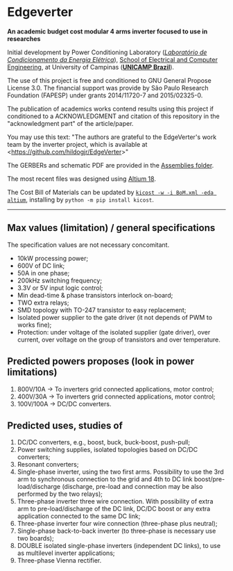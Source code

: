 # Edgeverter
**An academic budget cost modular 4 arms inverter focused to use in researches**

Initial development by Power Conditioning Laboratory (*[Laboratório de Condicionamento da Energia Elétrica](http://www.fee.unicamp.br/dse/antenor/lcee)*), [School of Electrical and Computer Engineering](http://www.fee.unicamp.br/?language=en), at University of Campinas ([**UNICAMP Brazil**](http://www.unicamp.br/unicamp/english)).

The use of this project is free and conditioned to GNU General Propose License 3.0. The financial support was provide by São Paulo Research Foundation (FAPESP) under grants 2014/11720-7 and 2015/02325-0.

The publication of academics works contend results using this project if conditioned to a ACKNOWLEDGMENT and citation of this repository in the "acknowledgment part" of the article/paper.

You may use this text:
"The authors are grateful to the EdgeVerter's work team by the inverter project, which is available at <<https://github.com/hildogjr/EdgeVerter>>"

The GERBERs and schematic PDF are provided in the [Assemblies folder](/Assemblies).

The most recent files was designed using [Altium 18](http://www.altium.com/).

The Cost Bill of Materials can be updated by [``kicost -w -i BoM.xml -eda altium``](https://xesscorp.github.io/KiCost/), installing by ``python -m pip install kicost``.


---

## Max values (limitation) / general specifications
The specification values are not necessary concomitant.

- 10kW processing power;
- 600V of DC link;
- 50A in one phase;
- 200kHz switching frequency;
- 3.3V or 5V input logic control;
- Min dead-time & phase transistors interlock on-board;
- TWO extra relays;
- SMD topology with TO-247 transistor to easy replacement;
- Isolated power supplier to the gate driver (it not depends of PWM to works fine);
- Protection: under voltage of the isolated supplier (gate driver), over current, over voltage on the group of transistors and over temperature.

## Predicted powers proposes (look in power limitations)
1. 800V/10A -> To inverters grid connected applications, motor control;
2. 400V/30A -> To inverters grid connected applications, motor control;
3. 100V/100A -> DC/DC converters.

## Predicted uses, studies of
1. DC/DC converters, e.g., boost, buck, buck-boost, push-pull;
2. Power switching supplies, isolated topologies based on DC/DC converters;
3. Resonant converters;
4. Single-phase inverter, using the two first arms. Possibility to use the 3rd arm to synchronous connection to the grid and 4th to DC link boost/pre-load/discharge (discharge, pre-load and connection may be also performed by the two relays);
5. Three-phase inverter three wire connection. With possibility of extra arm to pre-load/discharge of the DC link, DC/DC boost or any extra application connected to the same DC link;
6. Three-phase inverter four wire connection (three-phase plus neutral);
7. Single-phase back-to-back inverter (to three-phase is necessary use two boards);
8. DOUBLE isolated single-phase inverters (independent DC links), to use as multilevel inverter applications;
9. Three-phase Vienna rectifier.
